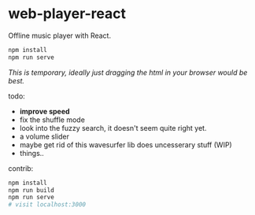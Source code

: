 # web-player-react
Offline music player with React.


```sh
npm install
npm run serve
```

*This is temporary, ideally just dragging the html in your browser would be best.*

todo:
- **improve speed**
- fix the shuffle mode
- look into the fuzzy search, it doesn't seem quite right yet.
- a volume slider
- maybe get rid of this wavesurfer lib does uncesserary stuff (WIP)
- things..


contrib:
```sh
npm install
npm run build
npm run serve
# visit localhost:3000
```
